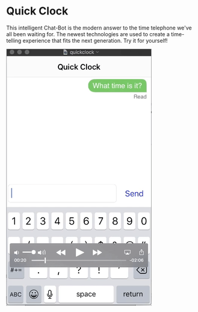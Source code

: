 # Quick Clock

This intelligent Chat-Bot is the modern answer to the time telephone we've all been waiting for. The newest technologies are used to create a time-telling experience that fits the next generation. Try it for yourself!

![](ReadmeAssets/gifje.gif)
